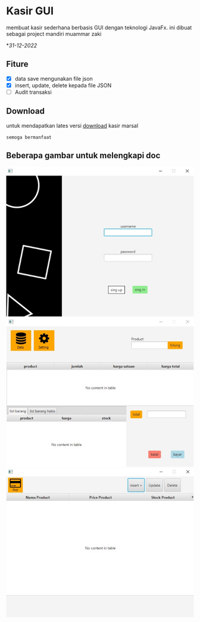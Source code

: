 # Kasir GUI

membuat kasir sederhana berbasis GUI dengan teknologi JavaFx. ini dibuat sebagai project mandiri muammar zaki

**31-12-2022*

## Fiture

- [x] data save mengunakan file json
- [x] insert, update, delete kepada file JSON
- [ ] Audit transaksi

## Download

untuk mendapatkan lates versi [download](https://github.com/Muammarzaki/kasir-gui/releases) kasir marsal

    semoga bermanfaat

## Beberapa gambar untuk melengkapi doc  

![login](documentasion/login.jpg)
![buy](documentasion/buyPane.jpg)
![data](documentasion/data.jpg)
